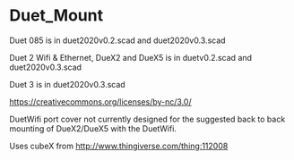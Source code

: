 # Duet_Mount
Duet 085 is in duet2020v0.2.scad and duet2020v0.3.scad

Duet 2 Wifi & Ethernet, DueX2 and DueX5 is in duetv0.2.scad and duet2020v0.3.scad 

Duet 3 is in duet2020v0.3.scad


https://creativecommons.org/licenses/by-nc/3.0/

DuetWifi port cover not currently designed for the suggested back to back mounting of DueX2/DueX5 with the DuetWifi.

Uses cubeX from http://www.thingiverse.com/thing:112008
